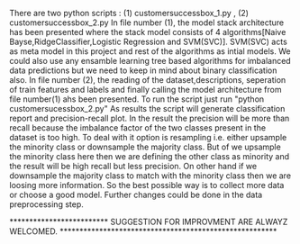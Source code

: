 There are two python scripts : (1) customersuccessbox_1.py , (2) customersuccessbox_2.py
In file number (1), the model stack architecture has been presented where the stack model consists of 4 algorithms[Naive Bayse,RidgeClassifier,Logistic Regression and SVM(SVC)]. SVM(SVC) acts as meta model in this project and rest of the algorithms as intial models. We could also use any ensamble learning tree based algorithms for imbalanced data predictions but we need to keep in mind about binary classification also. 
In file number (2), the reading of the dataset,descriptions, seperation of train features and labels and finally calling the model architecture from file number(1) ahs been presented.
To run the script just run "python customersucessbox_2.py"
As results the script will generate classification report and precision-recall plot.
In the result the precision will be more than recall because the imbalance factor of the two classes present in the dataset is too high.
To deal with it option is resampling i.e. either upsample the minority class or downsample the majority class. But of we upsample the minority class here then we are defining the other class as minority and the result will be high recall but less precision. On other hand if we downsample the majority class to match with the minority class then we are loosing more information. So the best possible way is to collect more data or choose a good model.
Further changes could be done in the data preprocessing step.

************************* SUGGESTION FOR IMPROVMENT ARE ALWAYZ WELCOMED. *******************************************************
